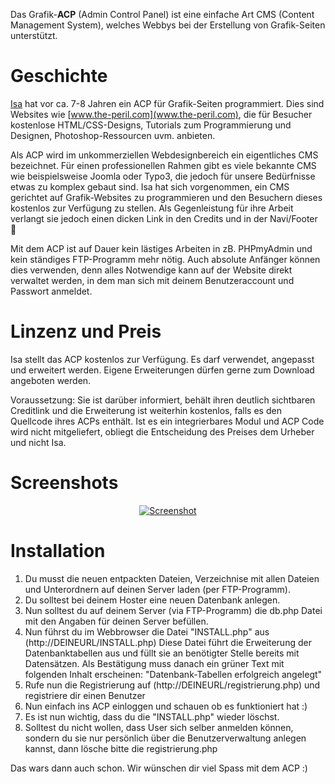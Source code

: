 Das Grafik-**ACP** (Admin Control Panel) ist eine einfache Art CMS (Content Management System), welches Webbys bei der Erstellung von Grafik-Seiten unterstützt.

# Geschichte
[Isa](http://lovefolio.the-peril.com/) hat vor ca. 7-8 Jahren ein ACP für Grafik-Seiten programmiert. Dies sind Websites wie [www.the-peril.com](www.the-peril.com), die für Besucher kostenlose HTML/CSS-Designs, Tutorials zum Programmierung und Designen, Photoshop-Ressourcen uvm. anbieten.

Als ACP wird im unkommerziellen Webdesignbereich ein eigentliches CMS bezeichnet. Für einen professionellen Rahmen gibt es viele bekannte CMS wie beispielsweise Joomla oder Typo3, die jedoch für unsere Bedürfnisse etwas zu komplex gebaut sind. Isa hat sich vorgenommen, ein CMS gerichtet auf Grafik-Websites zu programmieren und den Besuchern dieses kostenlos zur Verfügung zu stellen. Als Gegenleistung für ihre Arbeit verlangt sie jedoch einen dicken Link in den Credits und in der Navi/Footer 🙂

Mit dem ACP ist auf Dauer kein lästiges Arbeiten in zB. PHPmyAdmin und kein ständiges FTP-Programm mehr nötig. Auch absolute Anfänger können dies verwenden, denn alles Notwendige kann auf der Website direkt verwaltet werden, in dem man sich mit deinem Benutzeraccount und Passwort anmeldet.

# Linzenz und Preis

Isa stellt das ACP kostenlos zur Verfügung. Es darf verwendet, angepasst und erweitert werden. Eigene Erweiterungen dürfen gerne zum Download angeboten werden.

Voraussetzung: Sie ist darüber informiert, behält ihren deutlich sichtbaren Creditlink und die Erweiterung ist weiterhin kostenlos, falls es den Quellcode ihres ACPs enthält. Ist es ein integrierbares Modul und ACP Code wird nicht mitgeliefert, obliegt die Entscheidung des Preises dem Urheber und nicht Isa.

# Screenshots
<p align="center">
  <a href="https://cakephp.org/" target="_blank" >
    <img alt="Screenshot" src="http://lovefolio.the-peril.com/wp-content/uploads/2016/01/1-449x304.png" />
  </a>
</p>

# Installation

1. Du musst die neuen entpackten Dateien, Verzeichnise mit allen Dateien und Unterordnern auf deinen Server laden (per FTP-Programm).
2. Du solltest bei deinem Hoster eine neuen Datenbank anlegen.
3. Nun solltest du auf deinem Server (via FTP-Programm) die db.php Datei mit den Angaben für deinen Server befüllen.
4. Nun führst du im Webbrowser die Datei "INSTALL.php" aus (http://DEINEURL/INSTALL.php)
   Diese Datei führt die Erweiterung der Datenbanktabellen aus und füllt sie an benötigter Stelle bereits mit Datensätzen.
   Als Bestätigung muss danach ein grüner Text mit folgenden Inhalt erscheinen: "Datenbank-Tabellen erfolgreich angelegt"
5. Rufe nun die Registrierung auf (http://DEINEURL/registrierung.php) und registriere dir einen Benutzer
6. Nun einfach ins ACP einloggen und schauen ob es funktioniert hat :)
7. Es ist nun wichtig, dass du die "INSTALL.php" wieder löschst.
8. Solltest du nicht wollen, dass User sich selber anmelden können,
   sondern du sie nur persönlich über die Benutzerverwaltung anlegen kannst,
   dann lösche bitte die registrierung.php
   
Das wars dann auch schon. Wir wünschen dir viel Spass mit dem ACP :)
